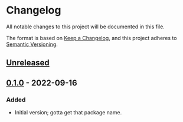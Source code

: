 # Changelog

All notable changes to this project will be documented in this file.

The format is based on [Keep a Changelog][keep-a-changelog], and this project adheres to [Semantic Versioning][semver].


## [Unreleased]


## [0.1.0] - 2022-09-16
### Added
- Initial version; gotta get that package name.


[keep-a-changelog]: https://keepachangelog.com/en/1.0.0/
[semver]: https://semver.org/spec/v2.0.0.html

[Unreleased]: https://github.com/tcd/svg4react/compare/v0.1.0...HEAD
[0.1.0]: https://github.com/tcd/svg4react/releases/tag/v0.1.0
